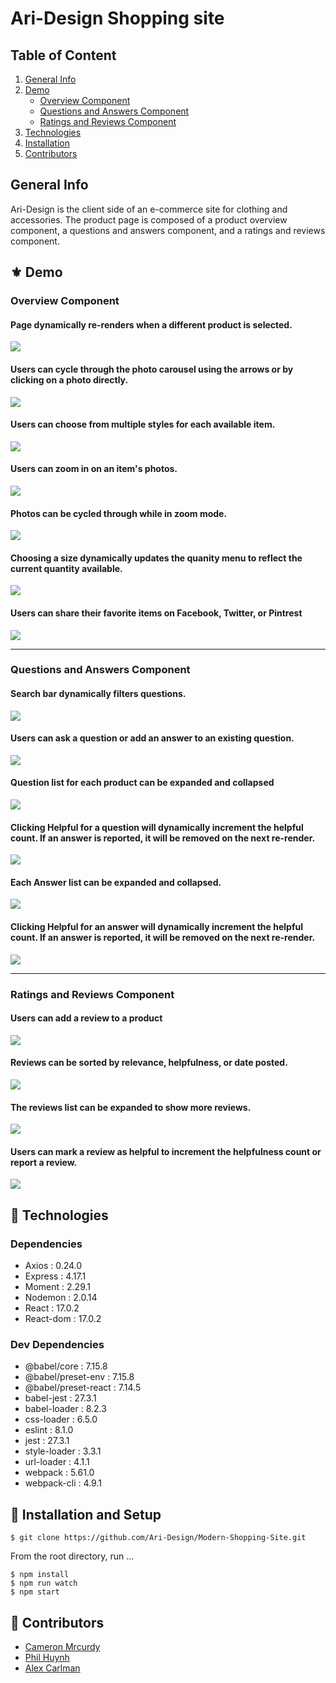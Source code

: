 # Ari-Design Shopping site

## Table of Content

1. [General Info](https://github.com/Ari-Design/Modern-Shopping-Site/blob/main/README.md#general-info)
2. [Demo](https://github.com/Ari-Design/Modern-Shopping-Site/blob/main/README.md#%EF%B8%8F-demo)
    - [Overview Component](https://github.com/Ari-Design/Modern-Shopping-Site/blob/main/README.md#overview-component)
    - [Questions and Answers Component](https://github.com/Ari-Design/Modern-Shopping-Site/blob/main/README.md#questions-and-answers-component)
    - [Ratings and Reviews Component](https://github.com/Ari-Design/Modern-Shopping-Site/blob/main/README.md#ratings-and-reviews-component)
3. [Technologies](https://github.com/Ari-Design/Modern-Shopping-Site/blob/main/README.md#-technologies)
4. [Installation](https://github.com/Ari-Design/Modern-Shopping-Site/blob/main/README.md#-installation-and-setup)
5. [Contributors](https://github.com/Ari-Design/Modern-Shopping-Site/blob/main/README.md#-contributors) 

## General Info

Ari-Design is the client side of an e-commerce site for clothing and accessories. The product page is composed of a product overview component, a questions and answers component, and a ratings and reviews component.

## <a name="demo"></a>⚜️ Demo

### Overview Component


#### Page dynamically re-renders when a different product is selected.


![](https://media.giphy.com/media/ovB7jDDERqLsZMzp7k/giphy.gif)


#### Users can cycle through the photo carousel using the arrows or by clicking on a photo directly.


![](https://media.giphy.com/media/1lL5VlO0ZNoM97pyBr/giphy.gif)



#### Users can choose from multiple styles for each available item.


![](https://media.giphy.com/media/EWbhbJQRj7WnWQYEUg/giphy.gif)



#### Users can zoom in on an item's photos.


![](https://media.giphy.com/media/569wd5FwlwKZv8V2iZ/giphy.gif)



#### Photos can be cycled through while in zoom mode.



![](https://media.giphy.com/media/pPpvR9Jhi29LZ3qGZX/giphy.gif)


#### Choosing a size dynamically updates the quanity menu to reflect the current quantity available.


![](https://media.giphy.com/media/vGCJXF0QfZTYZwwxN3/giphy.gif)



#### Users can share their favorite items on Facebook, Twitter, or Pintrest


![](https://media.giphy.com/media/7jmqevBMiHwid10yVT/giphy.gif)

---
### Questions and Answers Component


#### Search bar dynamically filters questions.


![](https://media.giphy.com/media/YKqzzJ5TpHe6bAgjoO/giphy.gif)



#### Users can ask a question or add an answer to an existing question.



![](https://media.giphy.com/media/AWhox7RwSC75LgEJzA/giphy.gif)



#### Question list for each product can be expanded and collapsed


![](https://media.giphy.com/media/FlGcgwYUv4j5eaHu6k/giphy.gif)



#### Clicking Helpful for a question will dynamically increment the helpful count. If an answer is reported, it will be removed on the next re-render.


![](https://media.giphy.com/media/tYKArUvD78A8bKF41L/giphy.gif)



#### Each Answer list can be expanded and collapsed.


![](https://media.giphy.com/media/eqt1S1Ye859jWRHimk/giphy.gif)



#### Clicking Helpful for an answer will dynamically increment the helpful count. If an answer is reported, it will be removed on the next re-render.


![](https://media.giphy.com/media/LTtCBmIBEOMo4vXoQq/giphy.gif)

---
### Ratings and Reviews Component


#### Users can add a review to a product


![](https://media.giphy.com/media/klv6Bo0sVmqFlfIb2y/giphy.gif)


#### Reviews can be sorted by relevance, helpfulness, or date posted.


![](https://media.giphy.com/media/pPORlVOOCJWSsbtFOm/giphy.gif)


#### The reviews list can be expanded to show more reviews.


![](https://media.giphy.com/media/gF0I6akl8W0t4gguUX/giphy.gif)


#### Users can mark a review as helpful to increment the helpfulness count or report a review.


![](https://media.giphy.com/media/Nw9FvcLMKHptSHYcKL/giphy.gif)

## 🧪 Technologies

### Dependencies
- Axios : 0.24.0
- Express : 4.17.1
- Moment : 2.29.1
- Nodemon : 2.0.14
- React : 17.0.2
- React-dom : 17.0.2


### Dev Dependencies
- @babel/core : 7.15.8
- @babel/preset-env : 7.15.8
- @babel/preset-react : 7.14.5
- babel-jest : 27.3.1
- babel-loader : 8.2.3
- css-loader : 6.5.0
- eslint : 8.1.0
- jest : 27.3.1
- style-loader : 3.3.1
- url-loader : 4.1.1
- webpack : 5.61.0
- webpack-cli : 4.9.1

## 🚀 Installation and Setup

```
$ git clone https://github.com/Ari-Design/Modern-Shopping-Site.git
```

From the root directory, run ...
```
$ npm install
$ npm run watch
$ npm start
```
## 🤝 Contributors

- [Cameron Mrcurdy](https://www.linkedin.com/in/cmccurd/)
- [Phil Huynh](https://www.github.com/phil-huynh/)
- [Alex Carlman](https://github.com/alexcarlman1/)

